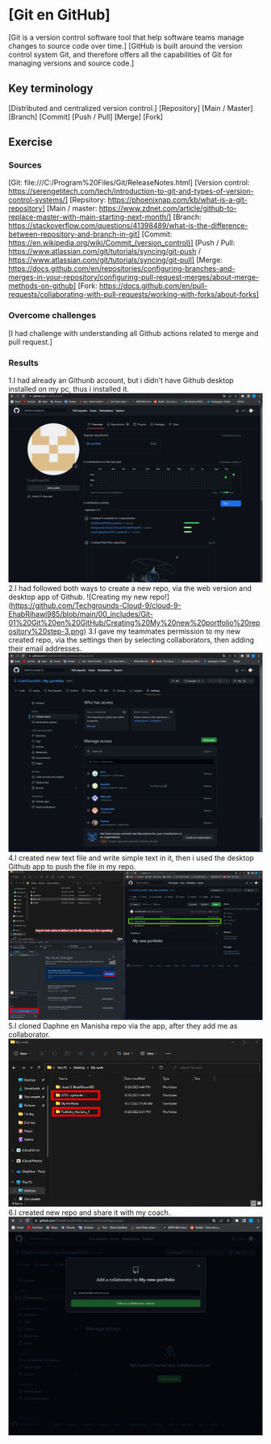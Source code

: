 # [Git en GitHub]
[Git is a version control software tool that help software teams manage changes to source code over time.]
[GitHub is built around the version control system Git, and therefore offers all the capabilities of Git for managing versions and source code.]

## Key terminology
[Distributed and centralized version control.]
[Repository]
[Main / Master]
[Branch]
[Commit]
[Push / Pull]
[Merge]
[Fork]

## Exercise
### Sources
[Git: file:///C:/Program%20Files/Git/ReleaseNotes.html]
[Version control: https://serengetitech.com/tech/introduction-to-git-and-types-of-version-control-systems/]
[Repsitory: https://phoenixnap.com/kb/what-is-a-git-repository]
[Main / master: https://www.zdnet.com/article/github-to-replace-master-with-main-starting-next-month/]
[Branch: https://stackoverflow.com/questions/41398489/what-is-the-difference-between-repository-and-branch-in-git]
[Commit: https://en.wikipedia.org/wiki/Commit_(version_control)]
[Push / Pull: https://www.atlassian.com/git/tutorials/syncing/git-push / https://www.atlassian.com/git/tutorials/syncing/git-pull]
[Merge: https://docs.github.com/en/repositories/configuring-branches-and-merges-in-your-repository/configuring-pull-request-merges/about-merge-methods-on-github]
[Fork: https://docs.github.com/en/pull-requests/collaborating-with-pull-requests/working-with-forks/about-forks]

### Overcome challenges
[I had challenge with understanding all Github actions related to merge and pull request.]

### Results
1.I had already an Githunb account, but i didn't have Github desktop installed on my pc, thus i installed it.
![Creating GitHub account!](https://github.com/Techgrounds-Cloud-9/cloud-9-EhabRihawi985/blob/main/00_includes/Git-01%20Git%20en%20GitHub/Github%20account.png)
2.I had followed both ways to create a new repo, via the web version and desktop app of Github.
![Creating my new repo!] (https://github.com/Techgrounds-Cloud-9/cloud-9-EhabRihawi985/blob/main/00_includes/Git-01%20Git%20en%20GitHub/Creating%20My%20new%20portfolio%20repository%20step-3.png)
3.I gave my teammates permission to my new created repo, via the settings then by selecting collaborators, then adding their email addresses.
![Adding my teammates to my repo!](https://github.com/Techgrounds-Cloud-9/cloud-9-EhabRihawi985/blob/main/00_includes/Git-01%20Git%20en%20GitHub/Adding%20my%20team%20members%20to%20my%20portfolio%20repository.png)
4.I created new text file and write simple text in it, then i used the desktop Github app to push the file in my repo.
![Push my code to my repo!](https://github.com/Techgrounds-Cloud-9/cloud-9-EhabRihawi985/blob/main/00_includes/Git-01%20Git%20en%20GitHub/Push%20je%20notities%20naar%20de%20repository%20step-3.1.png)
5.I cloned Daphne en Manisha repo via the app, after they add me as collaborator.
![Pull / clone a repo of my peer](https://github.com/Techgrounds-Cloud-9/cloud-9-EhabRihawi985/blob/main/00_includes/Git-01%20Git%20en%20GitHub/Teammate%20repository%20is%20cloned.png)
6.I created new repo and share it with my coach.
![Create new repo and share it with my coach!](https://github.com/Techgrounds-Cloud-9/cloud-9-EhabRihawi985/blob/main/00_includes/Git-01%20Git%20en%20GitHub/Deel%20deze%20repository%20met%20je%20Learning%20Coach.png)



